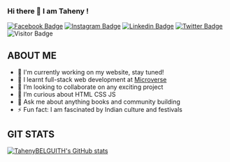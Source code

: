 ### Hi there 👋 I am Taheny !



[![Facebook Badge](https://img.shields.io/badge/-belguith_tahenyy-blue?style=plastic-square&logo=facebook&logoColor=white&link=https://www.facebook.com/taheni.belguith.71/)](https://www.facebook.com/taheni.belguith.71/)
[![Instagram Badge](https://img.shields.io/badge/-belguith_tahenyy-orange?style=plastic-square&logo=instagram&logoColor=white&link=https://www.instagram.com/belguith_tahenyy/)](https://www.instagram.com/belguith_tahenyy/)
[![Linkedin Badge](https://img.shields.io/badge/-belguith_taheny-blue?style=plastic-square&logo=Linkedin&logoColor=white&link=https://www.linkedin.com/in/belguith-taheny-47b93a162/)](https://www.linkedin.com/in/belguith-taheny-47b93a162/)
[![Twitter Badge](https://img.shields.io/badge/-@BelguithTaheny-blue?style=plastic-square&logo=twitter&logoColor=white&link=https://twitter.com/BelguithTaheny)](https://twitter.com/BelguithTaheny)
![Visitor Badge](https://visitor-badge.laobi.icu/badge?page_id=taheny)




## ABOUT ME
- 🔭 I'm currently working on my website, stay tuned!
- 🌱 I learnt full-stack web development at [Microverse](https://www.microverse.org/)
- 👯 I’m looking to collaborate on any exciting project
- 🤔 I’m curious about HTML CSS JS
- 💬 Ask me about anything books and community building
- ⚡ Fun fact: I am fascinated by Indian culture and festivals

## GIT STATS

[![TahenyBELGUITH's GitHub stats](https://github-readme-stats.vercel.app/api?username=TahenyBELGUITH&show_icons=true&theme=radical)](https://github.com/TahenyBELGUITH/github-readme-stats)
